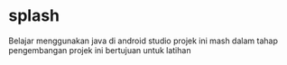 # splash
Belajar menggunakan java di android studio
projek ini mash dalam tahap pengembangan 
projek ini bertujuan untuk latihan
